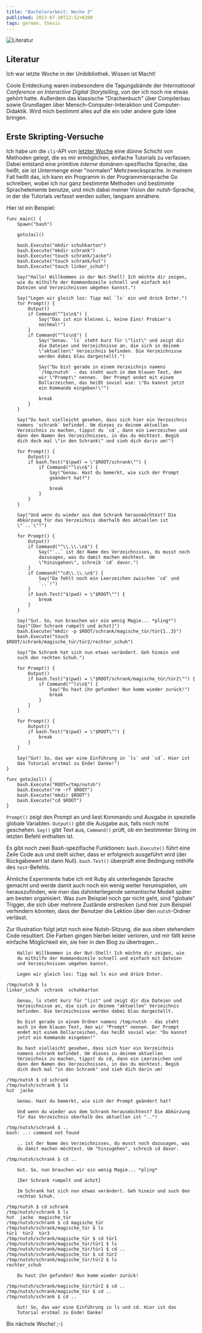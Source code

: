 ```yaml
---
title: "Bachelorarbeit: Woche 3"
published: 2013-07-30T22:52+0200
tags: german, thesis
---
```


![Literatur](ba-literatur.jpg)

## Literatur

Ich war letzte Woche in der Unibibliothek. Wissen ist Macht!

Coole Entdeckung waren insbesondere die Tagungsbände der *International Conference on Interactive Digital Storytelling*, von der ich noch nie etwas gehört hatte. Außerdem das klassische "Drachenbuch" über Compilerbau sowie Grundlagen über Mensch-Computer-Interaktion und Computer-Didaktik. Wird mich bestimmt alles auf die ein oder andere gute Idee bringen.

## Erste Skripting-Versuche

Ich habe um die `cli`-API von [letzter Woche](/bachelorarbeit-woche-2/) eine dünne Schicht von Methoden gelegt, die es mir ermöglichen, einfache Tutorials zu verfassen. Dabei entstand eine primitive *interne* domänen-spezifische Sprache, das heißt, sie ist Untermenge einer "normalen" Mehrzwecksprache. In meinem Fall heißt das, ich kann ein Programm in der Programmiersprache Go schreiben, wobei ich nur ganz bestimmte Methoden und bestimmte Sprachelemente benutze, und mich dabei meiner Vision der *nutsh*-Sprache, in der die Tutorials verfasst werden sollen, langsam annähere.

Hier ist ein Beispiel:

    func main() {
        Spawn("bash")

        gotoJail()

        bash.Execute("mkdir schuhkarton")
        bash.Execute("mkdir schrank")
        bash.Execute("touch schrank/jacke")
        bash.Execute("touch schrank/hut")
        bash.Execute("touch linker_schuh")

        Say("Hallo! Willkommen in der Nut-Shell! Ich möchte dir zeigen,
        wie du mithilfe der Kommandozeile schnell und einfach mit
        Dateien und Verzeichnissen umgehen kannst.")

        Say("Legen wir gleich los: Tipp mal `ls` ein und drück Enter.")
        for Prompt() {
            Output()
            if Command("^1s\n$") {
                Say("Das ist ein kleines L, keine Eins! Probier's
                nochmal!")
            }
            if Command("^ls\n$") {
                Say("Genau. `ls` steht kurz für \"list\" und zeigt dir
                die Dateien und Verzeichnisse an, die sich in deinem
                \"aktuellen\" Verzeichnis befinden. Die Verzeichnisse
                werden dabei blau dargestellt.")

                Say("Du bist gerade in einem Verzeichnis namens
                `/tmp/nutsh` - das steht auch in dem blauen Text, den
                wir \"Prompt\" nennen.  Der Prompt endet mit einem
                Dollarzeichen, das heißt soviel wie: \"Du kannst jetzt
                ein Kommando eingeben!\"")

                break
            }
        }

        Say("Du hast vielleicht gesehen, dass sich hier ein Verzeichnis
        namens `schrank` befindet. Um dieses zu deinem aktuellen
        Verzeichnis zu machen, tippst du `cd`, dann ein Leerzeichen und
        dann den Namen des Verzeichnisses, in das du möchtest. Begib
        dich doch mal \"in den Schrank\" und sieh dich darin um!")

        for Prompt() {
            Output()
            if bash.Test("$(pwd) = \"$ROOT/schrank\"") {
                if Command("^ls\n$") {
                    Say("Genau. Hast du bemerkt, wie sich der Prompt
                    geändert hat?")

                    break
                }
            }
        }

        Say("Und wenn du wieder aus dem Schrank herausmöchtest? Die
        Abkürzung für das Verzeichnis oberhalb des aktuellen ist
        \"`..`\"!")

        for Prompt() {
            Output()
            if Command("^\\.\\.\n$") {
                Say("`..` ist der Name des Verzeichnisses, du musst noch
                dazusagen, was du damit machen möchtest. Um
                \"hinzugehen\", schreib `cd` davor.")
            }
            if Command("^cd\\.\\.\n$") {
                Say("Da fehlt noch ein Leerzeichen zwischen `cd` und
                `..`!")
            }
            if bash.Test("$(pwd) = \"$ROOT\"") {
                break
            }
        }

        Say("Gut. So, nun brauchen wir ein wenig Magie... *pling*")
        Say("[Der Schrank rumpelt und ächzt]")
        bash.Execute("mkdir -p $ROOT/schrank/magische_tür/tür{1..3}")
        bash.Execute("touch $ROOT/schrank/magische_tür/tür2/rechter_schuh")

        Say("Im Schrank hat sich nun etwas verändert. Geh hinein und
        such den rechten Schuh.")

        for Prompt() {
            Output()
            if bash.Test("$(pwd) = \"$ROOT/schrank/magische_tür/tür2\"") {
                if Command("^ls\n$") {
                    Say("Du hast ihn gefunden! Nun komm wieder zurück!")
                    break
                }
            }
        }

        for Prompt() {
            Output()
            if bash.Test("$(pwd) = \"$ROOT\"") {
                break
            }
        }

        Say("Gut! So, das war eine Einführung in `ls` und `cd`. Hier ist
        das Tutorial erstmal zu Ende! Danke!")
    }

    func gotoJail() {
        bash.Execute("ROOT=/tmp/nutsh")
        bash.Execute("rm -rf $ROOT")
        bash.Execute("mkdir $ROOT")
        bash.Execute("cd $ROOT")
    }

`Prompt()` zeigt den Prompt an und liest Kommando und Ausgabe in spezielle globale Variablen. `Output()` gibt die Ausgabe aus, falls noch nicht geschehen. `Say()` gibt Text aus, `Command()` prüft, ob ein bestimmter String im letzten Befehl enthalten ist.

Es gibt noch zwei Bash-spezifische Funktionen: `bash.Execute()` führt eine Zeile Code aus und stellt sicher, dass er erfolgreich ausgeführt wird (der Rückgabewert ist dann Null). `bash.Test()` überprüft eine Bedingung mithilfe des `test`-Befehls.

Ähnliche Experimente habe ich mit Ruby als unterliegende Sprache gemacht und werde damit auch noch ein wenig weiter herumspielen, um herauszufinden, wie man das dahinterliegende semantische Modell später am besten organisiert. Was zum Beispiel noch gar nicht geht, sind "globale" Trigger, die sich über mehrere Zustände erstrecken (und hier zum Beispiel verhindern könnten, dass der Benutzer die Lektion über den `nutsh`-Ordner verlässt.

Zur Illustration folgt jetzt noch eine Nutsh-Sitzung, die aus oben stehendem Code resultiert. Die Farben gingen hierbei leider verloren, und mir fällt keine einfache Möglichkeit ein, sie hier in den Blog zu übertragen...

        Hallo! Willkommen in der Nut-Shell! Ich möchte dir zeigen, wie
        du mithilfe der Kommandozeile schnell und einfach mit Dateien
        und Verzeichnissen umgehen kannst.

        Legen wir gleich los: Tipp mal ls ein und drück Enter.

    /tmp/nutsh $ ls
    linker_schuh  schrank  schuhkarton

        Genau. ls steht kurz für "list" und zeigt dir die Dateien und
        Verzeichnisse an, die sich in deinem "aktuellen" Verzeichnis
        befinden. Die Verzeichnisse werden dabei blau dargestellt.

        Du bist gerade in einem Ordner namens /tmp/nutsh - das steht
        auch in dem blauen Text, den wir "Prompt" nennen. Der Prompt
        endet mit einem Dollarzeichen, das heißt soviel wie: "Du kannst
        jetzt ein Kommando eingeben!"

        Du hast vielleicht gesehen, dass sich hier ein Verzeichnis
        namens schrank befindet. Um dieses zu deinem aktuellen
        Verzeichnis zu machen, tippst du cd, dann ein Leerzeichen und
        dann den Namen des Verzeichnisses, in das du möchtest. Begib
        dich doch mal "in den Schrank" und sieh dich darin um!

    /tmp/nutsh $ cd schrank
    /tmp/nutsh/schrank $ ls
    hut  jacke

        Genau. Hast du bemerkt, wie sich der Prompt geändert hat?

        Und wenn du wieder aus dem Schrank herausmöchtest? Die Abkürzung
        für das Verzeichnis oberhalb des aktuellen ist ".."!

    /tmp/nutsh/schrank $ ..
    bash: ..: command not found

        .. ist der Name des Verzeichnisses, du musst noch dazusagen, was
        du damit machen möchtest. Um "hinzugehen", schreib cd davor.

    /tmp/nutsh/schrank $ cd ..

        Gut. So, nun brauchen wir ein wenig Magie... *pling*

        [Der Schrank rumpelt und ächzt]

        Im Schrank hat sich nun etwas verändert. Geh hinein und such den
        rechten Schuh.

    /tmp/nutsh $ cd schrank
    /tmp/nutsh/schrank $ ls
    hut  jacke  magische_tür
    /tmp/nutsh/schrank $ cd magische_tür
    /tmp/nutsh/schrank/magische_tür $ ls
    tür1  tür2  tür3
    /tmp/nutsh/schrank/magische_tür $ cd tür1
    /tmp/nutsh/schrank/magische_tür/tür1 $ ls
    /tmp/nutsh/schrank/magische_tür/tür1 $ cd ..
    /tmp/nutsh/schrank/magische_tür $ cd tür2
    /tmp/nutsh/schrank/magische_tür/tür2 $ ls
    rechter_schuh

        Du hast ihn gefunden! Nun komm wieder zurück!

    /tmp/nutsh/schrank/magische_tür/tür2 $ cd ..
    /tmp/nutsh/schrank/magische_tür $ cd ..
    /tmp/nutsh/schrank $ cd ..

        Gut! So, das war eine Einführung in ls und cd. Hier ist das
        Tutorial erstmal zu Ende! Danke!

Bis nächste Woche! ;-)
